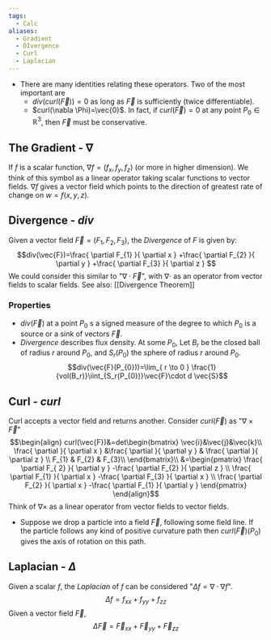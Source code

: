 ```yaml
---
tags:
  - Calc
aliases:
  - Gradient
  - DIvergence
  - Curl
  - Laplacian
---
```

- There are many identities relating these operators. Two of the most important are
    - $div(curl(\vec{F}))=0$ as long as $\vec{F}$ is sufficiently (twice differentiable).
    - $curl(\nabla \Phi)=\vec{0}$. In fact, if $curl(\vec{F})=0$ at any point $P_{0}\in\mathbb{R}^{3}$, then $\vec{F}$ must be conservative.
## The Gradient - $\nabla$
If $f$ is a scalar function, $\nabla f=(f_x, f_y, f_z)$ (or more in higher dimension).
We think of this symbol as a linear operator taking scalar functions to vector fields.
$\nabla f$ gives a vector field which points to the direction of greatest rate of change on $w=f(x,y,z)$.
## Divergence - $div$
Given a vector field $\vec{F}= (F_{1},F_{2},F_{3}),$ the *Divergence* of $F$ is given by:
$$div(\vec{F})=\frac{ \partial F_{1} }{ \partial x } +\frac{ \partial F_{2} }{ \partial y } +\frac{ \partial F_{3} }{ \partial z } $$
We could consider this similar to "$\nabla \cdot \vec{F}$", with $\nabla\cdot$ as an operator from vector fields to scalar fields.
See also: [[Divergence Theorem]]
### Properties
- $div(\vec{F})$ at a point $P_{0}$ s a signed measure of the degree to which $P_{0}$ is a source or a sink of vectors $\vec{F}$. 
- *Divergence* describes flux density. At some $P_{0}$, Let $B_r$ be the closed ball of radius $r$ around $P_{0}$, and $S_r(P_{0})$ the sphere of radius $r$ around $P_{0}$.
$$div(\vec{F}(P_{0}))=\lim_{ r \to 0 } \frac{1}{vol(B_r)}\iint_{S_r(P_{0})}\vec{F}\cdot d \vec{S}$$
## Curl - $curl$
Curl accepts a vector field and returns another. Consider $curl(\vec{F})$ as "$\nabla \times \vec{F}$"
$$\begin{align}
curl(\vec{F})&=det\begin{bmatrix}
\vec{i}&\vec{j}&\vec{k}\\ 
\frac{ \partial  }{ \partial x } &\frac{ \partial  }{ \partial y } & \frac{ \partial  }{ \partial z }  \\
F_{1} & F_{2} & F_{3}\\
\end{bmatrix}\\
&=\begin{pmatrix}
\frac{ \partial F_{  2} }{ \partial y } -\frac{ \partial F_{2} }{ \partial z }  \\
\frac{ \partial F_{1} }{ \partial x } -\frac{ \partial F_{3} }{ \partial x }  \\
\frac{ \partial F_{2} }{ \partial x } -\frac{ \partial F_{1} }{ \partial y } 
\end{pmatrix}
\end{align}$$
Think of $\nabla \times$ as a linear operator from vector fields to vector fields.
- Suppose we drop a particle into a field $\vec{F}$, following some field line. If the particle follows any kind of positive curvature path then $curl(\vec{F})(P_{0})$ gives the axis of rotation on this path.
## Laplacian - $\Delta$
Given a scalar $f$, the *Laplacian* of $f$ can be considered "$\Delta f=\nabla \cdot \nabla f$".
$$\Delta f=f_{xx}+f_{yy}+f_{zz}$$
Given a vector field $\vec{F}$, 
$$\Delta \vec{F}= \vec{F}_{xx}+\vec{F}_{yy}+\vec{F}_{zz}$$
